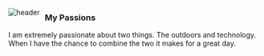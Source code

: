 <img src="media/title.gif"
     alt="header"
     style="float: left; margin-right: 10px;" />

### My Passions
I am extremely passionate about two things. The outdoors and technology. When I have the chance to combine the two it makes for a great day.
